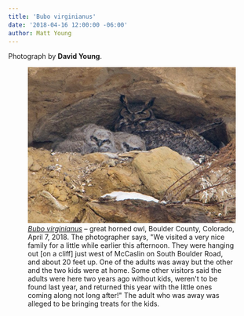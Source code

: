 ```yaml
---
title: 'Bubo virginianus'
date: '2018-04-16 12:00:00 -06:00'
author: Matt Young
---
```

Photograph by **David Young**. 

<figure>
<img src="/uploads/2018/IMG_1167_Owls_600.jpg" alt="Great Horned Owls"/>
<figcaption>
<a href="https://www.allaboutbirds.org/guide/Great_Horned_Owl/overview"><i>Bubo virginianus</i></a> &ndash; great horned owl, Boulder County, Colorado, April 7, 2018. The photographer says, "We visited a very nice family for a little while earlier this afternoon. They were hanging out [on a cliff] just west of McCaslin on South Boulder Road, and about 20 feet up. One of the adults was away but the other and the two kids were at home. Some other visitors said the adults were here two years ago without kids, weren't to be found last year, and returned this year with the little ones coming along not long after!" The adult who was away was alleged to be bringing treats for the kids.
</figcaption>
</figure>
